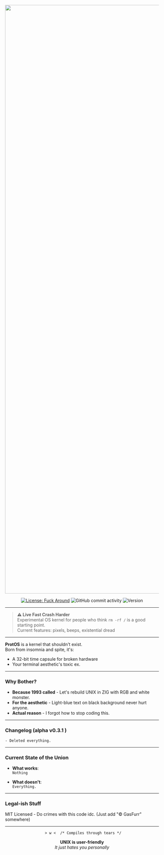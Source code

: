 <p align="center">
  <img src="https://github.com/user-attachments/assets/e597ff5e-c87b-4fc6-ba28-3a1fcadbf761" alt="ProtOS" width="1920">
</p>
<div align="center">

[![License: Fuck Around](https://img.shields.io/badge/license-MIT-red)](https://choosealicense.com/licenses/mit/)
![GitHub commit activity](https://img.shields.io/github/commit-activity/m/GasFurr/ProtOS?color=orange)
![Version](https://img.shields.io/badge/version-0.3.0--alpha-yellow)

</div>

---

> **⚠️ Live Fast Crash Harder**  
> Experimental OS kernel for people who think `rm -rf /` is a good starting point.  
> Current features: pixels, beeps, existential dread

---

**ProtOS** is a kernel that shouldn't exist.  
Born from insomnia and spite, it's:

- A 32-bit time capsule for broken hardware
- Your terminal aesthetic's toxic ex.

---

### **Why Bother?**

- **Because 1993 called** - Let's rebuild UNIX in ZIG with RGB and white monster.
- **For the aesthetic** - Light-blue text on black background never hurt anyone.
- **Actual reason** - I forgot how to stop coding this.

---

### **Changelog (alpha v0.3.1 )**

```
- Deleted everything.
```

---

### Current State of the Union

- **What works**:  
  `Nothing`

- **What doesn't**:  
  `Everything.`

---

### **Legal-ish Stuff**

MIT Licensed - Do crimes with this code idc.
(Just add "© GasFurr" somewhere)

---


<div align="center">

` > w <  /* Compiles through tears */`

**UNIX is user-friendly**  
*It just hates you personally*
</div>
